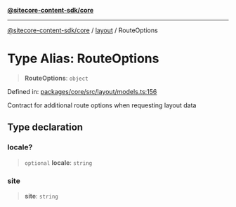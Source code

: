 [**@sitecore-content-sdk/core**](../../README.md)

***

[@sitecore-content-sdk/core](../../README.md) / [layout](../README.md) / RouteOptions

# Type Alias: RouteOptions

> **RouteOptions**: `object`

Defined in: [packages/core/src/layout/models.ts:156](https://github.com/Sitecore/content-sdk/blob/8372963af6d72e215aef15561296762273d04314/packages/core/src/layout/models.ts#L156)

Contract for additional route options when requesting layout data

## Type declaration

### locale?

> `optional` **locale**: `string`

### site

> **site**: `string`
